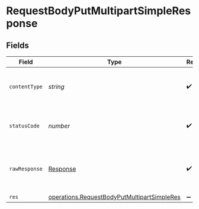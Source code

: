 # RequestBodyPutMultipartSimpleResponse


## Fields

| Field                                                                                                             | Type                                                                                                              | Required                                                                                                          | Description                                                                                                       |
| ----------------------------------------------------------------------------------------------------------------- | ----------------------------------------------------------------------------------------------------------------- | ----------------------------------------------------------------------------------------------------------------- | ----------------------------------------------------------------------------------------------------------------- |
| `contentType`                                                                                                     | *string*                                                                                                          | :heavy_check_mark:                                                                                                | HTTP response content type for this operation                                                                     |
| `statusCode`                                                                                                      | *number*                                                                                                          | :heavy_check_mark:                                                                                                | HTTP response status code for this operation                                                                      |
| `rawResponse`                                                                                                     | [Response](https://developer.mozilla.org/en-US/docs/Web/API/Response)                                             | :heavy_check_mark:                                                                                                | Raw HTTP response; suitable for custom response parsing                                                           |
| `res`                                                                                                             | [operations.RequestBodyPutMultipartSimpleRes](../../../sdk/models/operations/requestbodyputmultipartsimpleres.md) | :heavy_minus_sign:                                                                                                | OK                                                                                                                |